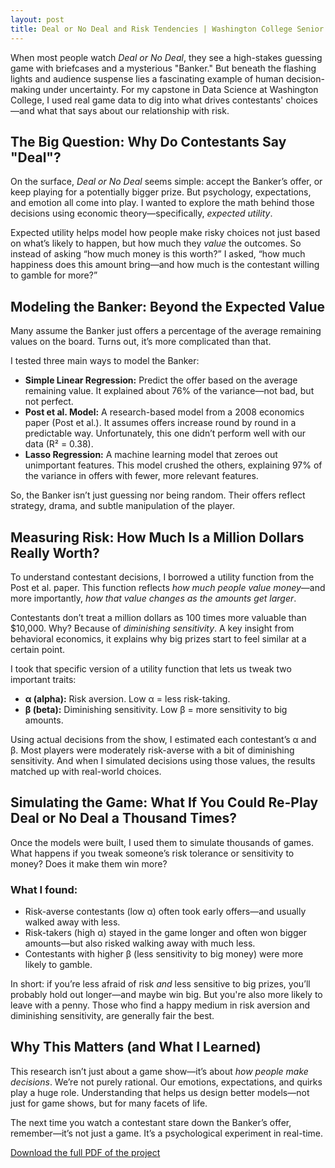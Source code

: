 ```yaml
---
layout: post
title: Deal or No Deal and Risk Tendencies | Washington College Senior Capstone Experience
---
```


When most people watch *Deal or No Deal*, they see a high-stakes guessing game with briefcases and a mysterious "Banker." But beneath the flashing lights and audience suspense lies a fascinating example of human decision-making under uncertainty. For my capstone in Data Science at Washington College, I used real game data to dig into what drives contestants' choices—and what that says about our relationship with risk.

## The Big Question: Why Do Contestants Say "Deal"?

On the surface, *Deal or No Deal* seems simple: accept the Banker’s offer, or keep playing for a potentially bigger prize. But psychology, expectations, and emotion all come into play. I wanted to explore the math behind those decisions using economic theory—specifically, *expected utility*.

Expected utility helps model how people make risky choices not just based on what’s likely to happen, but how much they *value* the outcomes. So instead of asking “how much money is this worth?” I asked, “how much happiness does this amount bring—and how much is the contestant willing to gamble for more?”

## Modeling the Banker: Beyond the Expected Value

Many assume the Banker just offers a percentage of the average remaining values on the board. Turns out, it’s more complicated than that.

I tested three main ways to model the Banker:

- **Simple Linear Regression:** Predict the offer based on the average remaining value. It explained about 76% of the variance—not bad, but not perfect.
- **Post et al. Model:** A research-based model from a 2008 economics paper (Post et al.). It assumes offers increase round by round in a predictable way. Unfortunately, this one didn’t perform well with our data (R² = 0.38).
- **Lasso Regression:** A machine learning model that zeroes out unimportant features. This model crushed the others, explaining 97% of the variance in offers with fewer, more relevant features.

So, the Banker isn’t just guessing nor being random. Their offers reflect strategy, drama, and subtle manipulation of the player.

## Measuring Risk: How Much Is a Million Dollars Really Worth?

To understand contestant decisions, I borrowed a utility function from the Post et al. paper. This function reflects *how much people value money*—and more importantly, *how that value changes as the amounts get larger*.

Contestants don’t treat a million dollars as 100 times more valuable than $10,000. Why? Because of *diminishing sensitivity*. A key insight from behavioral economics, it explains why big prizes start to feel similar at a certain point.

I took that specific version of a utility function that lets us tweak two important traits:

- **α (alpha):** Risk aversion. Low α = less risk-taking.
- **β (beta):** Diminishing sensitivity. Low β = more sensitivity to big amounts.

Using actual decisions from the show, I estimated each contestant’s α and β. Most players were moderately risk-averse with a bit of diminishing sensitivity. And when I simulated decisions using those values, the results matched up with real-world choices.

## Simulating the Game: What If You Could Re-Play Deal or No Deal a Thousand Times?

Once the models were built, I used them to simulate thousands of games. What happens if you tweak someone’s risk tolerance or sensitivity to money? Does it make them win more?

### What I found:

- Risk-averse contestants (low α) often took early offers—and usually walked away with less.
- Risk-takers (high α) stayed in the game longer and often won bigger amounts—but also risked walking away with much less.
- Contestants with higher β (less sensitivity to big money) were more likely to gamble.

In short: if you’re less afraid of risk *and* less sensitive to big prizes, you’ll probably hold out longer—and maybe win big. But you're also more likely to leave with a penny. Those who find a happy medium in risk aversion and diminishing sensitivity, are generally fair the best.

## Why This Matters (and What I Learned)

This research isn’t just about a game show—it’s about *how people make decisions*. We’re not purely rational. Our emotions, expectations, and quirks play a huge role. Understanding that helps us design better models—not just for game shows, but for many facets of life.

The next time you watch a contestant stare down the Banker’s offer, remember—it’s not just a game. It’s a psychological experiment in real-time.

[Download the full PDF of the project](https://drive.google.com/file/d/1by2N6bmTArpsq5RAbd1ViSAIEM3c-Eux/view?usp=sharing)

